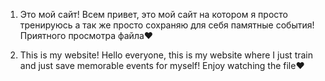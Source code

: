 1. Это мой сайт!
Всем привет, это мой сайт на котором я просто тренируюсь а так же просто сохраняю для себя памятные события! Приятного просмотра файла♥

2. This is my website!
Hello everyone, this is my website where I just train and just save memorable events for myself! Enjoy watching the file♥
